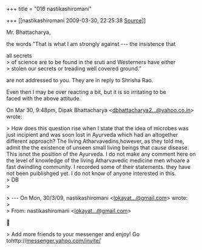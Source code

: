+++
title = "016 nastikashiromani"

+++
[[nastikashiromani	2009-03-30, 22:25:38 [Source](https://groups.google.com/g/bvparishat/c/ndM3ri0Fp48)]]



Mr. Bhattacharya,  
  
the words "That is what I am strongly against --- the insistence that  

all secrets  
\> of science are to be found in the sruti and Westerners have either  
\> stolen our secrets or treading well covered ground."  
  

are not addressed to you. They are in reply to Shrisha Rao.  
  
Even then I may be over reacting a bit, but it is so irritating to be  
faced with the above attitude.  
  
  
  
On Mar 30, 9:48pm, Dipak Bhattacharya \<[dbhattacharya2...@yahoo.co.in]()\>  
wrote:  

\> How does this question rise when I state that the idea of microbes was just incipient and was soon lost in Ayurveda which had an altogether different approach? The living Atharvavedins,however, as they told me, admit the the existence of unseen small living beings that cause disease. This isnot the position of the Ayurveda. I do not make any comment here on the level of knowledge of the living Atharvavedic medicine men whoare a fast dwindling community. I recorded some of their statements. they have not been puiblishged yet. I do not know of anyone interested in this.  
\> DB  
\>  

\> --- On Mon, 30/3/09, nastikashiromani \<[lokayat...@gmail.com]()\> wrote:  
\>  
\> From: nastikashiromani \<[lokayat...@gmail.com]()\>  



\>    Add more friends to your messenger and enjoy! Go tohttp://[messenger.yahoo.com/invite/](http://messenger.yahoo.com/invite/)

